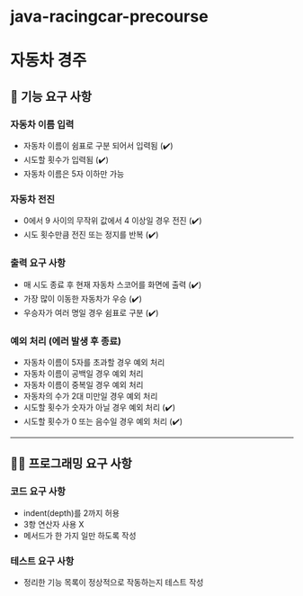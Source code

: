 # java-racingcar-precourse
# 자동차 경주
## 🧰 기능 요구 사항

### 자동차 이름 입력
- 자동차 이름이 쉼표로 구분 되어서 입력됨 (✔️)
- 시도할 횟수가 입력됨 (✔️)
- 자동차 이름은 5자 이하만 가능

### 자동차 전진
- 0에서 9 사이의 무작위 값에서 4 이상일 경우 전진 (✔️)
- 시도 횟수만큼 전진 또는 정지를 반복 (✔️)

### 출력 요구 사항
- 매 시도 종료 후 현재 자동차 스코어를 화면에 출력 (✔️)
- 가장 많이 이동한 자동차가 우승 (✔️)
- 우승자가 여러 명일 경우 쉼표로 구분 (✔️)

### 예외 처리 (에러 발생 후 종료)
- 자동차 이름이 5자를 초과할 경우 예외 처리
- 자동차 이름이 공백일 경우 예외 처리
- 자동차 이름이 중복일 경우 예외 처리
- 자동차의 수가 2대 미만일 경우 예외 처리
- 시도할 횟수가 숫자가 아닐 경우 예외 처리 (✔️)
- 시도할 횟수가 0 또는 음수일 경우 예외 처리 (✔️)

---
## 👨‍💻 프로그래밍 요구 사항
### 코드 요구 사항
- indent(depth)를 2까지 허용
- 3항 연산자 사용 X
- 메서드가 한 가지 일만 하도록 작성

### 테스트 요구 사항
- 정리한 기능 목록이 정상적으로 작동하는지 테스트 작성
